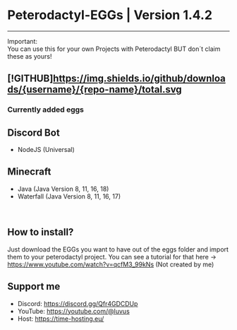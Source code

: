 # Peterodactyl-EGGs | Version 1.4.2
-------------------------------------------------
Important:
<br>You can use this for your own Projects with Peterodactyl BUT don´t claim these as yours!

[!GITHUB]https://img.shields.io/github/downloads/{username}/{repo-name}/total.svg
-------------------------------------------------
### Currently added eggs

Discord Bot
-------------------------------------------------
- NodeJS (Universal)

Minecraft
-------------------------------------------------
- Java (Java Version 8, 11, 16, 18)
- Waterfall (Java Version 8, 11, 16, 17)

<br>

How to install?
-------------------------------------------------

Just download the EGGs you want to have out of the eggs folder and import them to your peterodactyl project. You can see a tutorial for that here -> https://www.youtube.com/watch?v=qcfM3_99kNs (Not created by me)

Support me
-------------------------------------------------
- Discord: https://discord.gg/Qfr4GDCDUp
- YouTube: https://youtube.com/@luvus
- Host: https://time-hosting.eu/
